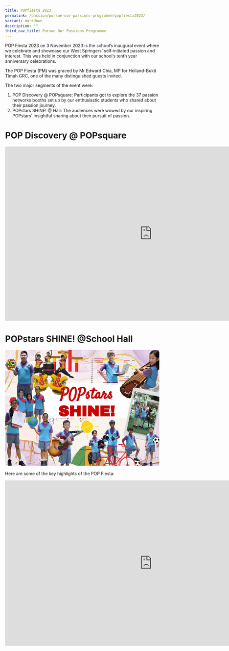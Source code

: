 ```yaml
---
title: POPfiesta 2023
permalink: /passion/pursue-our-passions-programme/popfiesta2023/
variant: markdown
description: ""
third_nav_title: Pursue Our Passions Programme
---
```

POP Fiesta 2023 on 3 November 2023 is the school’s inaugural event where we celebrate and showcase our West Springers’ self-initiated passion and interest. This was held in conjunction with our school’s tenth year anniversary celebrations.

The POP Fiesta (PM) was graced by Mr Edward Chia, MP for Holland-Bukit Timah GRC, one of the many distinguished guests invited.

The two major segments of the event were: 
1. POP Discovery @ POPsquare: Participants got to explore the 37 passion networks booths set up by our enthusiastic students who shared about their passion journey. 
2. POPstars SHINE! @ Hall: The audiences were wowed by our inspiring POPstars' insightful sharing about their pursuit of passion. 

# POP Discovery @ POPsquare
<iframe allowfullscreen="true" height="569" width="960" frameborder="0" src="https://docs.google.com/presentation/d/e/2PACX-1vSonrgXFBSVAP2eFdkVcgx5LXe_T_qdBhC2DbyniYAWJI7vHxhGw2eYrXp1s1h0ZxDYkUyZadhw7Xm8/embed?start=false&amp;loop=false&amp;delayms=3000"></iframe>

# POPstars SHINE! @School Hall
![](/images/POP/popstars%20shine.jpg)

Here are some of the key highlights of the POP Fiesta: 
<iframe title="Post POPfiesta 2023" allow="autoplay; fullscreen; picture-in-picture" frameborder="0" height="540" width="960" src="https://player.vimeo.com/video/882487294?badge=0&amp;autopause=0&amp;quality_selector=1&amp;player_id=0&amp;app_id=58479"></iframe>